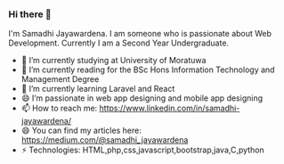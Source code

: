 ### Hi there 👋

I'm Samadhi Jayawardena. I am someone who is passionate about Web Development. Currently I am a Second Year Undergraduate.

- 🔭 I’m currently studying at University of Moratuwa
- 🌱 I’m currently reading for the BSc Hons Information Technology and Management Degree
- 🌱 I’m currently learning Laravel and React 
- 😄 I’m passionate in web app designing and mobile app designing
- 📫 How to reach me: https://www.linkedin.com/in/samadhi-jayawardena/
- 😄 You can find my articles here: https://medium.com/@samadhi_jayawardena
- ⚡ Technologies: HTML,php,css,javascript,bootstrap,java,C,python

